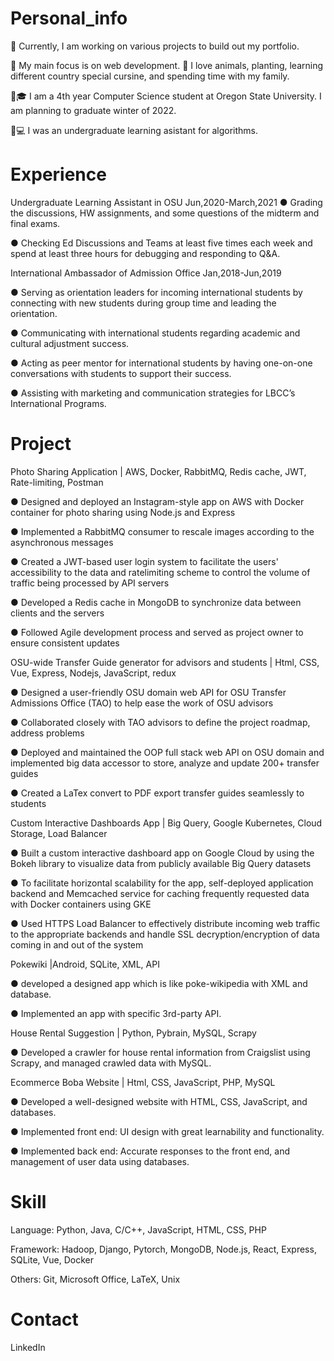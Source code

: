 # Personal_info


🔨 Currently, I am working on various projects to build out my portfolio.

📝 My main focus is on web development.
🐶 I love animals, planting, learning different country special cursine, and spending time with my family.

:woman:🎓 I am a 4th year Computer Science student at Oregon State University. I am planning to graduate winter of 2022.

:woman:💻 I was an undergraduate learning asistant for algorithms.



# Experience
Undergraduate Learning Assistant in OSU                                    Jun,2020-March,2021
 ● Grading the discussions, HW assignments, and some questions of the midterm and final exams. 
 
 ● Checking Ed Discussions and Teams at least five times each week and spend at least three hours for debugging and responding to Q&A.

International Ambassador of Admission Office                                Jan,2018-Jun,2019

 ● Serving as orientation leaders for incoming international students by connecting with new students during group time and leading the orientation.
 
 ● Communicating with international students regarding academic and cultural adjustment success.
 
 ● Acting as peer mentor for international students by having one-on-one conversations with students to support their success.
 
 ● Assisting with marketing and communication strategies for LBCC’s International Programs.
 
 

# Project
Photo Sharing Application | AWS, Docker, RabbitMQ, Redis cache, JWT, Rate-limiting, Postman

● Designed and deployed an Instagram-style app on AWS with Docker container for photo sharing using Node.js and Express

● Implemented a RabbitMQ consumer to rescale images according to the asynchronous messages

● Created a JWT-based user login system to facilitate the users' accessibility to the data and ratelimiting scheme to control the volume of traffic being processed by API servers

● Developed a Redis cache in MongoDB to synchronize data between clients and the servers

● Followed Agile development process and served as project owner to ensure consistent updates


OSU-wide Transfer Guide generator for advisors and students | Html, CSS, Vue, Express, Nodejs, JavaScript, redux

● Designed a user-friendly OSU domain web API for OSU Transfer Admissions Office (TAO) to help ease the work of OSU advisors

● Collaborated closely with TAO advisors to define the project roadmap, address problems

● Deployed and maintained the OOP full stack web API on OSU domain and implemented big data accessor to store, analyze and update 200+ transfer guides

● Created a LaTex convert to PDF export transfer guides seamlessly to students

Custom Interactive Dashboards App | Big Query, Google Kubernetes, Cloud Storage, Load Balancer   

● Built a custom interactive dashboard app on Google Cloud by using the Bokeh library to visualize data from publicly available Big Query datasets

● To facilitate horizontal scalability for the app, self-deployed application backend and Memcached service for caching frequently requested data with Docker containers using GKE

● Used HTTPS Load Balancer to effectively distribute incoming web traffic to the appropriate backends and handle SSL decryption/encryption of data coming in and out of the system


Pokewiki |Android, SQLite, XML, API

● developed a designed app which is like poke-wikipedia with XML and database.

● Implemented an app with specific 3rd-party API.

 


House Rental Suggestion | Python, Pybrain, MySQL, Scrapy

● Developed a crawler for house rental information from Craigslist using Scrapy, and managed crawled data with MySQL.



Ecommerce Boba Website | Html, CSS, JavaScript, PHP, MySQL

● Developed a well-designed website with HTML, CSS, JavaScript, and databases.

● Implemented front end: UI design with great learnability and functionality.

● Implemented back end: Accurate responses to the front end, and management of user data using databases.




# Skill
Language: Python, Java, C/C++, JavaScript, HTML, CSS, PHP 

Framework: Hadoop, Django, Pytorch, MongoDB, Node.js, React, Express, SQLite, Vue, Docker 

Others: Git, Microsoft Office, LaTeX, Unix


# Contact
LinkedIn
